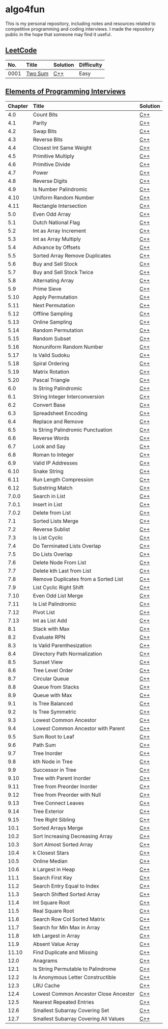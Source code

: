# algo4fun

This is my personal repository, including notes and resources related to competitive programming and coding interviews. I made the repository public in the hope that someone may find it useful.

## [LeetCode](https://leetcode.com/)

| No.  | Title                                             | Solution                                     | Difficulty |
| :--- | :------------------------------------------------ | :------------------------------------------- | :--------- |
| 0001 | [Two Sum](https://leetcode.com/problems/two-sum/) | [C++](./solutions/leetcode/two-sum/main.cpp) | Easy       |

## [Elements of Programming Interviews](https://elementsofprogramminginterviews.com/)

| Chapter | Title                                 | Solution                                                              |
| :------ | :------------------------------------ | :-------------------------------------------------------------------- |
| 4.0     | Count Bits                            | [C++](./solutions/epi/count-bits/main.cpp)                            |
| 4.1     | Parity                                | [C++](./solutions/epi/parity/main.cpp)                                |
| 4.2     | Swap Bits                             | [C++](./solutions/epi/swap-bits/main.cpp)                             |
| 4.3     | Reverse Bits                          | [C++](./solutions/epi/reverse-bits/main.cpp)                          |
| 4.4     | Closest Int Same Weight               | [C++](./solutions/epi/closest-int-same-weight/main.cpp)               |
| 4.5     | Primitive Multiply                    | [C++](./solutions/epi/primitive-multiply/main.cpp)                    |
| 4.6     | Primitive Divide                      | [C++](./solutions/epi/primitive-divide/main.cpp)                      |
| 4.7     | Power                                 | [C++](./solutions/epi/power-x-y/main.cpp)                             |
| 4.8     | Reverse Digits                        | [C++](./solutions/epi/reverse-digits/main.cpp)                        |
| 4.9     | Is Number Palindromic                 | [C++](./solutions/epi/is-number-palindromic/main.cpp)                 |
| 4.10    | Uniform Random Number                 | [C++](./solutions/epi/uniform-random-number/main.cpp)                 |
| 4.11    | Rectangle Intersection                | [C++](./solutions/epi/rectangle-intersection/main.cpp)                |
| 5.0     | Even Odd Array                        | [C++](./solutions/epi/even-odd-array/main.cpp)                        |
| 5.1     | Dutch National Flag                   | [C++](./solutions/epi/dutch-national-flag/main.cpp)                   |
| 5.2     | Int as Array Increment                | [C++](./solutions/epi/int-as-array-increment/main.cpp)                |
| 5.3     | Int as Array Multiply                 | [C++](./solutions/epi/int-as-array-multiply/main.cpp)                 |
| 5.4     | Advance by Offsets                    | [C++](./solutions/epi/advance-by-offsets/main.cpp)                    |
| 5.5     | Sorted Array Remove Duplicates        | [C++](./solutions/epi/sorted-array-remove-duplicates/main.cpp)        |
| 5.6     | Buy and Sell Stock                    | [C++](./solutions/epi/buy-and-sell-stock/main.cpp)                    |
| 5.7     | Buy and Sell Stock Twice              | [C++](./solutions/epi/buy-and-sell-stock-twice/main.cpp)              |
| 5.8     | Alternating Array                     | [C++](./solutions/epi/alternating-array/main.cpp)                     |
| 5.9     | Prime Sieve                           | [C++](./solutions/epi/prime-sieve/main.cpp)                           |
| 5.10    | Apply Permutation                     | [C++](./solutions/epi/apply-permutation/main.cpp)                     |
| 5.11    | Next Permutation                      | [C++](./solutions/epi/next-permutation/main.cpp)                      |
| 5.12    | Offline Sampling                      | [C++](./solutions/epi/offline-sampling/main.cpp)                      |
| 5.13    | Online Sampling                       | [C++](./solutions/epi/online-sampling/main.cpp)                       |
| 5.14    | Random Permutation                    | [C++](./solutions/epi/random-permutation/main.cpp)                    |
| 5.15    | Random Subset                         | [C++](./solutions/epi/random-subset/main.cpp)                         |
| 5.16    | Nonuniform Random Number              | [C++](./solutions/epi/nonuniform-random-number/main.cpp)              |
| 5.17    | Is Valid Sudoku                       | [C++](./solutions/epi/is-valid-sudoku/main.cpp)                       |
| 5.18    | Spiral Ordering                       | [C++](./solutions/epi/spiral-ordering/main.cpp)                       |
| 5.19    | Matrix Rotation                       | [C++](./solutions/epi/matrix-rotation/main.cpp)                       |
| 5.20    | Pascal Triangle                       | [C++](./solutions/epi/pascal-triangle/main.cpp)                       |
| 6.0     | Is String Palindromic                 | [C++](./solutions/epi/is-string-palindromic/main.cpp)                 |
| 6.1     | String Integer Interconversion        | [C++](./solutions/epi/string-integer-interconversion/main.cpp)        |
| 6.2     | Convert Base                          | [C++](./solutions/epi/convert-base/main.cpp)                          |
| 6.3     | Spreadsheet Encoding                  | [C++](./solutions/epi/spreadsheet-encoding/main.cpp)                  |
| 6.4     | Replace and Remove                    | [C++](./solutions/epi/replace-and-remove/main.cpp)                    |
| 6.5     | Is String Palindromic Punctuation     | [C++](./solutions/epi/is-string-palindromic-punctuation/main.cpp)     |
| 6.6     | Reverse Words                         | [C++](./solutions/epi/reverse-words/main.cpp)                         |
| 6.7     | Look and Say                          | [C++](./solutions/epi/look-and-say/main.cpp)                          |
| 6.8     | Roman to Integer                      | [C++](./solutions/epi/roman-to-integer/main.cpp)                      |
| 6.9     | Valid IP Addresses                    | [C++](./solutions/epi/valid-ip-addresses/main.cpp)                    |
| 6.10    | Snake String                          | [C++](./solutions/epi/snake-string/main.cpp)                          |
| 6.11    | Run Length Compression                | [C++](./solutions/epi/run-length-compression/main.cpp)                |
| 6.12    | Substring Match                       | [C++](./solutions/epi/substring-match/main.cpp)                       |
| 7.0.0   | Search in List                        | [C++](./solutions/epi/search-in-list/main.cpp)                        |
| 7.0.1   | Insert in List                        | [C++](./solutions/epi/insert-in-list/main.cpp)                        |
| 7.0.2   | Delete from List                      | [C++](./solutions/epi/delete-from-list/main.cpp)                      |
| 7.1     | Sorted Lists Merge                    | [C++](./solutions/epi/sorted-list-merge/main.cpp)                     |
| 7.2     | Reverse Sublist                       | [C++](./solutions/epi/reverse-sublist/main.cpp)                       |
| 7.3     | Is List Cyclic                        | [C++](./solutions/epi/is-list-cyclic/main.cpp)                        |
| 7.4     | Do Terminated Lists Overlap           | [C++](./solutions/epi/do-terminated-lists-overlap/main.cpp)           |
| 7.5     | Do Lists Overlap                      | [C++](./solutions/epi/do-lists-overlap/main.cpp)                      |
| 7.6     | Delete Node From List                 | [C++](./solutions/epi/delete-node-from-list/main.cpp)                 |
| 7.7     | Delete kth Last from List             | [C++](./solutions/epi/delete-kth-last-from-list/main.cpp)             |
| 7.8     | Remove Duplicates from a Sorted List  | [C++](./solutions/epi/remove-duplicates-from-a-sorted-list/main.cpp)  |
| 7.9     | List Cyclic Right Shift               | [C++](./solutions/epi/list-cyclic-right-shift/main.cpp)               |
| 7.10    | Even Odd List Merge                   | [C++](./solutions/epi/even-odd-list-merge/main.cpp)                   |
| 7.11    | Is List Palindromic                   | [C++](./solutions/epi/is-list-palindromic/main.cpp)                   |
| 7.12    | Pivot List                            | [C++](./solutions/epi/pivot-list/main.cpp)                            |
| 7.13    | Int as List Add                       | [C++](./solutions/epi/int-as-list-add/main.cpp)                       |
| 8.1     | Stack with Max                        | [C++](./solutions/epi/stack-with-max/main.cpp)                        |
| 8.2     | Evaluate RPN                          | [C++](./solutions/epi/evaluate-rpn/main.cpp)                          |
| 8.3     | Is Valid Parenthesization             | [C++](./solutions/epi/is-valid-parenthesization/main.cpp)             |
| 8.4     | Directory Path Normalization          | [C++](./solutions/epi/directory-path-normalization/main.cpp)          |
| 8.5     | Sunset View                           | [C++](./solutions/epi/sunset-view/main.cpp)                           |
| 8.6     | Tree Level Order                      | [C++](./solutions/epi/tree-level-order/main.cpp)                      |
| 8.7     | Circular Queue                        | [C++](./solutions/epi/circular-queue/main.cpp)                        |
| 8.8     | Queue from Stacks                     | [C++](./solutions/epi/queue-from-stacks/main.cpp)                     |
| 8.9     | Queue with Max                        | [C++](./solutions/epi/queue-with-max/main.cpp)                        |
| 9.1     | Is Tree Balanced                      | [C++](./solutions/epi/is-tree-balanced/main.cpp)                      |
| 9.2     | Is Tree Symmetric                     | [C++](./solutions/epi/is-tree-symmetric/main.cpp)                     |
| 9.3     | Lowest Common Ancestor                | [C++](./solutions/epi/lowest-common-ancestor/main.cpp)                |
| 9.4     | Lowest Common Ancestor with Parent    | [C++](./solutions/epi/lowest-common-ancestor/main.cpp)                |
| 9.5     | Sum Root to Leaf                      | [C++](./solutions/epi/sum-root-to-leaf/main.cpp)                      |
| 9.6     | Path Sum                              | [C++](./solutions/epi/path-sum/main.cpp)                              |
| 9.7     | Tree Inorder                          | [C++](./solutions/epi/tree-inorder/main.cpp)                          |
| 9.8     | kth Node in Tree                      | [C++](./solutions/epi/kth-node-in-tree/main.cpp)                      |
| 9.9     | Successor in Tree                     | [C++](./solutions/epi/successor-in-tree/main.cpp)                     |
| 9.10    | Tree with Parent Inorder              | [C++](./solutions/epi/tree-with-parent-inorder/main.cpp)              |
| 9.11    | Tree from Preorder Inorder            | [C++](./solutions/epi/tree-from-preorder-inorder/main.cpp)            |
| 9.12    | Tree from Preorder with Null          | [C++](./solutions/epi/tree-from-preorder-with-null/main.cpp)          |
| 9.13    | Tree Connect Leaves                   | [C++](./solutions/epi/tree-connect-leaves/main.cpp)                   |
| 9.14    | Tree Exterior                         | [C++](./solutions/epi/tree-exterior/main.cpp)                         |
| 9.15    | Tree Right Sibling                    | [C++](./solutions/epi/tree-right-sibling/main.cpp)                    |
| 10.1    | Sorted Arrays Merge                   | [C++](./solutions/epi/sorted-arrays-merge/main.cpp)                   |
| 10.2    | Sort Increasing Decreasing Array      | [C++](./solutions/epi/sort-increasing-decreasing-array/main.cpp)      |
| 10.3    | Sort Almost Sorted Array              | [C++](./solutions/epi/sort-almost-sorted-array/main.cpp)              |
| 10.4    | k Closest Stars                       | [C++](./solutions/epi/k-closest-stars/main.cpp)                       |
| 10.5    | Online Median                         | [C++](./solutions/epi/online-median/main.cpp)                         |
| 10.6    | k Largest in Heap                     | [C++](./solutions/epi/k-largest-in-heap/main.cpp)                     |
| 11.1    | Search First Key                      | [C++](./solutions/epi/search-first-key/main.cpp)                      |
| 11.2    | Search Entry Equal to Index           | [C++](./solutions/epi/search-entry-equal-to-index/main.cpp)           |
| 11.3    | Search Shifted Sorted Array           | [C++](./solutions/epi/search-shifted-sorted-array/main.cpp)           |
| 11.4    | Int Square Root                       | [C++](./solutions/epi/int-square-root/main.cpp)                       |
| 11.5    | Real Square Root                      | [C++](./solutions/epi/real-square-root/main.cpp)                      |
| 11.6    | Search Row Col Sorted Matrix          | [C++](./solutions/epi/search-row-col-sorted-matrix/main.cpp)          |
| 11.7    | Search for Min Max in Array           | [C++](./solutions/epi/search-for-min-max-in-array/main.cpp)           |
| 11.8    | kth Largest in Array                  | [C++](./solutions/epi/kth-largest-in-array/main.cpp)                  |
| 11.9    | Absent Value Array                    | [C++](./solutions/epi/absent-value-array/main.cpp)                    |
| 11.10   | Find Duplicate and Missing            | [C++](./solutions/epi/find-duplicate-and-missing/main.cpp)            |
| 12.0    | Anagrams                              | [C++](./solutions/epi/anagrams/main.cpp)                              |
| 12.1    | Is String Permutable to Palindrome    | [C++](./solutions/epi/is-string-permutable-to-palindrome/main.cpp)    |
| 12.2    | Is Anonymous Letter Constructible     | [C++](./solutions/epi/is-anonymous-letter-constructible/main.cpp)     |
| 12.3    | LRU Cache                             | [C++](./solutions/epi/lru-cache/main.cpp)                             |
| 12.4    | Lowest Common Ancestor Close Ancestor | [C++](./solutions/epi/lowest-common-ancestor-close-ancestor/main.cpp) |
| 12.5    | Nearest Repeated Entries              | [C++](./solutions/epi/nearest-repeated-entries/main.cpp)              |
| 12.6    | Smallest Subarray Covering Set        | [C++](./solutions/epi/smallest-subarray-covering-set/main.cpp)        |
| 12.7    | Smallest Subarray Covering All Values | [C++](./solutions/epi/smallest-subarray-covering-all-values/main.cpp) |
